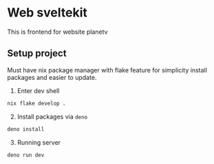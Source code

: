 # Web sveltekit

This is frontend for website planetv

## Setup project

Must have nix package manager with flake feature for simplicity install packages
and easier to update.

1. Enter dev shell

```sh
nix flake develop .
```

2. Install packages via `deno`

```sh
deno install
```

3. Running server

```sh
deno run dev
```
